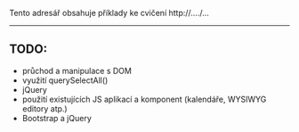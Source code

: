 Tento adresář obsahuje příklady ke cvičení http://..../...

---

## TODO:
- průchod a manipulace s DOM
- využití querySelectAll()
- jQuery
- použití existujících JS aplikací a komponent (kalendáře, WYSIWYG editory atp.)
- Bootstrap a jQuery